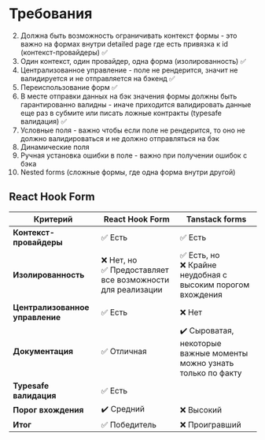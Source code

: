 # Требования

2. Должна быть возможность ограничивать контекст формы - это важно на формах внутри detailed page где есть привязка к id (контекст-провайдеры) ✅ 
2. Один контекст, один провайдер, одна форма (изолированность) ✅
1. Централизованное управление - поле не рендерится, значит не валидируется и не отправляется на бэкенд ✅
3. Переиспользование форм ✅
4. В месте отправки данных на бэк значения формы должны быть гарантированно валидны - иначе приходится валидировать данные еще раз в субмите или писать ложные контракты (typesafe валидация) ✅
3. Условные поля - важно чтобы если поле не рендерится, то оно не должно валидироваться и не должно отправляться на бэк
4. Динамические поля
5. Ручная установка ошибки в поле - важно при получении ошибок с бэка
7. Nested forms (сложные формы, где одна форма внутри другой)

## React Hook Form

| Критерий             | React Hook Form  | Tanstack forms  |
|----------------------|------------------|-----------------|
|<b>Контекст-провайдеры</b>| ✅ Есть         | ✅ Есть     |
|<b>Изолированность</b>| ❌ Нет, но <br>✅ Предоставляет все возможности для реализации | ✅ Есть, но<br>❌ Крайне неудобная с высоким порогом вхождения |
|<b>Централизованное управление</b>| ✅ Есть      | ❌ Нет     |
|<b>Документация</b>   | ✅ Отличная     | ✔️ Сыроватая, некоторые важные моменты можно узнать только по факту       |
|<b>Typesafe валидация</b>| ✅ Есть      |      |
|<b>Порог вхождения</b>| ✔️ Средний      | ❌ Высокий      |
|<b>Итог</b>           | ✅ Победитель   | ❌ Проигравший  |

